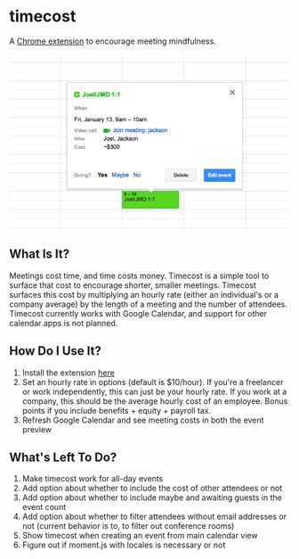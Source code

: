 # timecost
A [Chrome extension](https://chrome.google.com/webstore/detail/timecost/cifjcccblkmebbpjcccleolaiigagpmf) to encourage meeting mindfulness.

![Timecost Example](./example.png)

## What Is It?
Meetings cost time, and time costs money. Timecost is a simple tool to surface that cost to encourage shorter, smaller meetings. Timecost surfaces this cost by multiplying an hourly rate (either an individual's or a company average) by the length of a meeting and the number of attendees. Timecost currently works with Google Calendar, and support for other calendar apps is not planned.

## How Do I Use It?
1. Install the extension [here](https://chrome.google.com/webstore/detail/timecost/cifjcccblkmebbpjcccleolaiigagpmf)
2. Set an hourly rate in options (default is $10/hour). If you're a freelancer or work independently, this can just be your hourly rate. If you work at a company, this should be the average hourly cost of an employee. Bonus points if you include benefits + equity + payroll tax.
3. Refresh Google Calendar and see meeting costs in both the event preview

## What's Left To Do?
1. Make timecost work for all-day events
2. Add option about whether to include the cost of other attendees or not
3. Add option about whether to include maybe and awaiting guests in the event count
4. Add option about whether to filter attendees without email addresses or not (current behavior is to, to filter out conference rooms)
5. Show timecost when creating an event from main calendar view
6. Figure out if moment.js with locales is necessary or not
